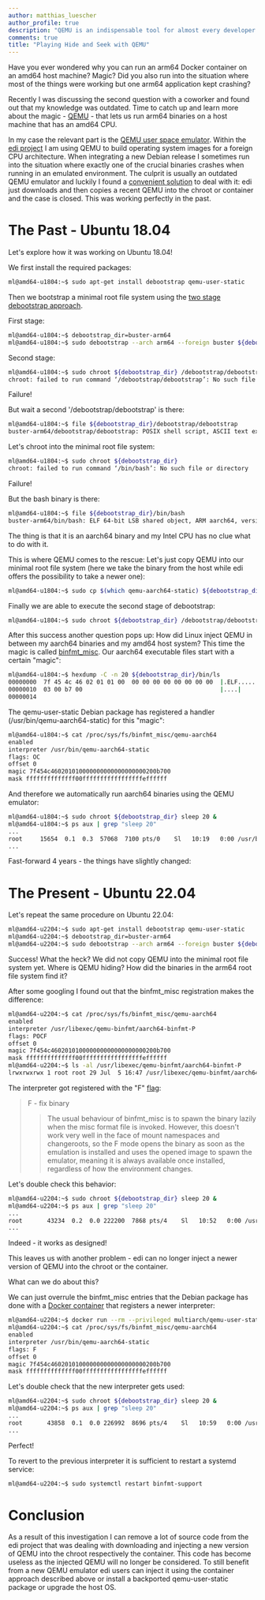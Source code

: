 ```yaml
---
author: matthias_luescher
author_profile: true
description: "QEMU is an indispensable tool for almost every developer that is dealing with embedded devices. Time to better understand it!"
comments: true
title: "Playing Hide and Seek with QEMU"
---
```


Have you ever wondered why you can run an arm64 Docker container on an amd64 host machine? Magic? 
Did you also run into the situation where most of the things were working but one arm64 application kept crashing?

Recently I was discussing the second question with a coworker and found out that my knowledge was outdated. Time to
catch up and learn more about the magic - [QEMU](https://www.qemu.org/) - that lets us run arm64 binaries on a host
machine that has an amd64 CPU.

In my case the relevant part is the [QEMU user space emulator](https://www.qemu.org/docs/master/user/main.html).
Within the [edi project](https://www.get-edi.io) I am using QEMU to build operating system images for a foreign
CPU architecture. When integrating a new Debian release I sometimes run into the situation where exactly one of the
crucial binaries crashes when running in an emulated environment. The culprit is usually an outdated QEMU emulator
and luckily I found a [convenient solution](https://docs.get-edi.io/en/latest/config_management/yaml.html?highlight=qemu#qemu-section)
to deal with it: edi just downloads and then copies a recent QEMU into the chroot or container and the case is closed.
This was working perfectly in the past.

# The Past - Ubuntu 18.04

Let's explore how it was working on Ubuntu 18.04!

We first install the required packages:

``` bash
ml@amd64-u1804:~$ sudo apt-get install debootstrap qemu-user-static
```

Then we bootstrap a minimal root file system using the
[two stage debootstrap approach](https://askubuntu.com/questions/287789/what-is-debootstrap-second-stage-for).

First stage:

``` bash
ml@amd64-u1804:~$ debootstrap_dir=buster-arm64
ml@amd64-u1804:~$ sudo debootstrap --arch arm64 --foreign buster ${debootstrap_dir} http://deb.debian.org/debian
```

Second stage:

``` bash
ml@amd64-u1804:~$ sudo chroot ${debootstrap_dir} /debootstrap/debootstrap --second-stage
chroot: failed to run command ‘/debootstrap/debootstrap’: No such file or directory
```

Failure!

But wait a second '/debootstrap/debootstrap' is there:

``` bash
ml@amd64-u1804:~$ file ${debootstrap_dir}/debootstrap/debootstrap
buster-arm64/debootstrap/debootstrap: POSIX shell script, ASCII text executable
```

Let's chroot into the minimal root file system:

``` bash
ml@amd64-u1804:~$ sudo chroot ${debootstrap_dir} 
chroot: failed to run command ‘/bin/bash’: No such file or directory
```

Failure!

But the bash binary is there:

``` bash
ml@amd64-u1804:~$ file ${debootstrap_dir}/bin/bash
buster-arm64/bin/bash: ELF 64-bit LSB shared object, ARM aarch64, version 1 (SYSV), dynamically linked, interpreter /lib/ld-linux-aarch64.so.1, for GNU/Linux 3.7.0, BuildID[sha1]=b11533bde88bb45ef2891fbf3ad86c1869ed3a41, stripped
```

The thing is that it is an aarch64 binary and my Intel CPU has no clue what to do with it.

This is where QEMU comes to the rescue: Let's just copy QEMU into our minimal root file system (here we take the binary
from the host while edi offers the possibility to take a newer one):

``` bash
ml@amd64-u1804:~$ sudo cp $(which qemu-aarch64-static) ${debootstrap_dir}/usr/bin
```

Finally we are able to execute the second stage of debootstrap:

``` bash
ml@amd64-u1804:~$ sudo chroot ${debootstrap_dir} /debootstrap/debootstrap --second-stage
```

After this success another question pops up: How did Linux inject QEMU in between my aarch64 binaries and my amd64
host system? This time the magic is called [binfmt_misc](https://en.wikipedia.org/wiki/Binfmt_misc). Our aarch64
executable files start with a certain "magic":

``` bash
ml@amd64-u1804:~$ hexdump -C -n 20 ${debootstrap_dir}/bin/ls
00000000  7f 45 4c 46 02 01 01 00  00 00 00 00 00 00 00 00  |.ELF............|
00000010  03 00 b7 00                                       |....|
00000014
```

The qemu-user-static Debian package has registered a handler (/usr/bin/qemu-aarch64-static) for this "magic":

``` bash
ml@amd64-u1804:~$ cat /proc/sys/fs/binfmt_misc/qemu-aarch64 
enabled
interpreter /usr/bin/qemu-aarch64-static
flags: OC
offset 0
magic 7f454c460201010000000000000000000200b700
mask ffffffffffffff00fffffffffffffffffeffffff
```

And therefore we automatically run aarch64 binaries using the QEMU emulator:

``` bash
ml@amd64-u1804:~$ sudo chroot ${debootstrap_dir} sleep 20 &
ml@amd64-u1804:~$ ps aux | grep "sleep 20"
...
root     15654  0.1  0.3  57068  7100 pts/0    Sl   10:19   0:00 /usr/bin/qemu-aarch64-static /bin/sleep 20
...
```

Fast-forward 4 years - the things have slightly changed:

# The Present - Ubuntu 22.04

Let's repeat the same procedure on Ubuntu 22.04:

``` bash
ml@amd64-u2204:~$ sudo apt-get install debootstrap qemu-user-static
ml@amd64-u2204:~$ debootstrap_dir=buster-arm64
ml@amd64-u2204:~$ sudo debootstrap --arch arm64 --foreign buster ${debootstrap_dir} http://deb.debian.org/debian
```

Success! What the heck? We did not copy QEMU into the minimal root file system yet. Where is QEMU hiding? How did the
binaries in the arm64 root file system find it?

After some googling I found out that the binfmt_misc registration makes the difference:

``` bash
ml@amd64-u2204:~$ cat /proc/sys/fs/binfmt_misc/qemu-aarch64 
enabled
interpreter /usr/libexec/qemu-binfmt/aarch64-binfmt-P
flags: POCF
offset 0
magic 7f454c460201010000000000000000000200b700
mask ffffffffffffff00fffffffffffffffffeffffff
ml@amd64-u2204:~$ ls -al /usr/libexec/qemu-binfmt/aarch64-binfmt-P
lrwxrwxrwx 1 root root 29 Jul  5 16:47 /usr/libexec/qemu-binfmt/aarch64-binfmt-P -> ../../bin/qemu-aarch64-static
```

The interpreter got registered with the "F" [flag](https://docs.kernel.org/admin-guide/binfmt-misc.html):

> F - fix binary
> > The usual behaviour of binfmt_misc is to spawn the binary lazily when the misc format file is invoked. However,
> > this doesn't work very well in the face of mount namespaces and changeroots, so the F mode opens the binary as soon
> > as the emulation is installed and uses the opened image to spawn the emulator, meaning it is always available once
> > installed, regardless of how the environment changes.

Let's double check this behavior:

``` bash
ml@amd64-u2204:~$ sudo chroot ${debootstrap_dir} sleep 20 &
ml@amd64-u2204:~$ ps aux | grep "sleep 20"
...
root       43234  0.2  0.0 222200  7868 pts/4    Sl   10:52   0:00 /usr/libexec/qemu-binfmt/aarch64-binfmt-P /usr/bin/sleep sleep 20
...
```

Indeed - it works as designed!

This leaves us with another problem - edi can no longer inject a newer version of QEMU into the chroot or the container.

What can we do about this?

We can just overrule the binfmt_misc entries that the Debian package has done with a
[Docker container](https://github.com/multiarch/qemu-user-static) that registers a newer interpreter:

``` bash
ml@amd64-u2204:~$ docker run --rm --privileged multiarch/qemu-user-static --reset -p yes
ml@amd64-u2204:~$ cat /proc/sys/fs/binfmt_misc/qemu-aarch64
enabled
interpreter /usr/bin/qemu-aarch64-static
flags: F
offset 0
magic 7f454c460201010000000000000000000200b700
mask ffffffffffffff00fffffffffffffffffeffffff
```

Let's double check that the new interpreter gets used:

``` bash
ml@amd64-u2204:~$ sudo chroot ${debootstrap_dir} sleep 20 &
ml@amd64-u2204:~$ ps aux | grep "sleep 20"
...
root       43858  0.1  0.0 226992  8696 pts/4    Sl   10:59   0:00 /usr/bin/qemu-aarch64-static /usr/bin/sleep 20
...
```

Perfect!

To revert to the previous interpreter it is sufficient to restart a systemd service:

``` bash
ml@amd64-u2204:~$ sudo systemctl restart binfmt-support
```

# Conclusion

As a result of this investigation I can remove a lot of source code from the edi project that was dealing with
downloading and injecting a new version of QEMU into the chroot respectively the container. This code has become
useless as the injected QEMU will no longer be considered. To still benefit from a new QEMU emulator edi users can
inject it using the container approach described above or install a backported qemu-user-static package or upgrade
the host OS.